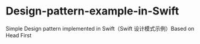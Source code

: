 # Design-pattern-example-in-Swift
Simple Design pattern implemented in Swift（Swift 设计模式示例）Based on Head First
